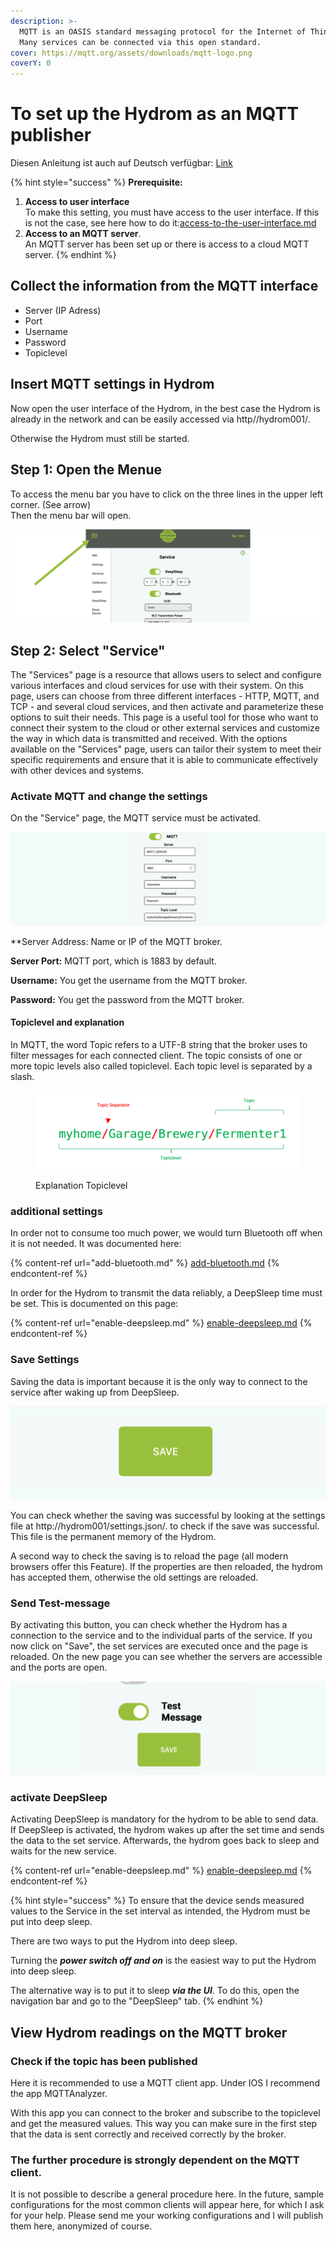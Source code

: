 ```yaml
---
description: >-
  MQTT is an OASIS standard messaging protocol for the Internet of Things (IoT).
  Many services can be connected via this open standard.
cover: https://mqtt.org/assets/downloads/mqtt-logo.png
coverY: 0
---
```


# To set up the Hydrom as an MQTT publisher

Diesen Anleitung ist auch auf Deutsch verfügbar: [Link](https://anleitung.hydrom.io)

{% hint style="success" %}
**Prerequisite:**

1. **Access to user interface**\
   To make this setting, you must have access to the user interface. If this is not the case, see here how to do it:[access-to-the-user-interface.md](access-to-the-user-interface.md "mention")
2. **Access to an MQTT server**.\
   An MQTT server has been set up or there is access to a cloud MQTT server.
{% endhint %}

## Collect the information from the MQTT interface

* Server (IP Adress)
* Port
* Username
* Password
* Topiclevel

## Insert MQTT settings in Hydrom

Now open the user interface of the Hydrom, in the best case the Hydrom is already in the network and can be easily accessed via http//hydrom001/.

Otherwise the Hydrom must still be started.

## Step 1: Open the Menue

To access the menu bar you have to click on the three lines in the upper left corner. (See arrow)\
Then the menu bar will open.

![access the menu bar by clicking the three lines in the upper left corner](.gitbook/assets/Folie4.png)

## Step 2: Select "Service"

The "Services" page is a resource that allows users to select and configure various interfaces and cloud services for use with their system. On this page, users can choose from three different interfaces - HTTP, MQTT, and TCP - and several cloud services, and then activate and parameterize these options to suit their needs. This page is a useful tool for those who want to connect their system to the cloud or other external services and customize the way in which data is transmitted and received. With the options available on the "Services" page, users can tailor their system to meet their specific requirements and ensure that it is able to communicate effectively with other devices and systems.

### Activate MQTT and change the settings

On the "Service" page, the MQTT service must be activated.

![The settings that are entered here are saved in the Hydrom](.gitbook/assets/Folie9.png)

\*\*Server Address: Name or IP of the MQTT broker.

**Server Port:** MQTT port, which is 1883 by default.

**Username:** You get the username from the MQTT broker.

**Password:** You get the password from the MQTT broker.

#### Topiclevel and explanation

In MQTT, the word Topic refers to a UTF-8 string that the broker uses to filter messages for each connected client. The topic consists of one or more topic levels also called topiclevel. Each topic level is separated by a slash.

<figure><img src=".gitbook/assets/Folie43.png" alt=""><figcaption><p>Explanation Topiclevel</p></figcaption></figure>

### additional settings

In order not to consume too much power, we would turn Bluetooth off when it is not needed. It was documented here:

{% content-ref url="add-bluetooth.md" %}
[add-bluetooth.md](add-bluetooth.md)
{% endcontent-ref %}

In order for the Hydrom to transmit the data reliably, a DeepSleep time must be set. This is documented on this page:

{% content-ref url="enable-deepsleep.md" %}
[enable-deepsleep.md](enable-deepsleep.md)
{% endcontent-ref %}

### Save Settings

Saving the data is important because it is the only way to connect to the service after waking up from DeepSleep.

![Pressing the "save" button saves the settings.](.gitbook/assets/Folie5.png)

You can check whether the saving was successful by looking at the settings file at http://hydrom001/settings.json/. to check if the save was successful. This file is the permanent memory of the Hydrom.

A second way to check the saving is to reload the page (all modern browsers offer this Feature). If the properties are then reloaded, the hydrom has accepted them, otherwise the old settings are reloaded.

### Send Test-message

By activating this button, you can check whether the Hydrom has a connection to the service and to the individual parts of the service. If you now click on "Save", the set services are executed once and the page is reloaded. On the new page you can see whether the servers are accessible and the ports are open.

![Sending a test message can greatly simplify the process of checking the connection.](.gitbook/assets/Folie6.png)

### activate DeepSleep

Activating DeepSleep is mandatory for the hydrom to be able to send data. If DeepSleep is activated, the hydrom wakes up after the set time and sends the data to the set service. Afterwards, the hydrom goes back to sleep and waits for the new service.

{% content-ref url="enable-deepsleep.md" %}
[enable-deepsleep.md](enable-deepsleep.md)
{% endcontent-ref %}

{% hint style="success" %}
To ensure that the device sends measured values to the Service in the set interval as intended, the Hydrom must be put into deep sleep.

There are two ways to put the Hydrom into deep sleep.

Turning the _**power switch off and on**_ is the easiest way to put the Hydrom into deep sleep.

The alternative way is to put it to sleep _**via the UI**_. To do this, open the navigation bar and go to the "DeepSleep" tab.
{% endhint %}

## View Hydrom readings on the MQTT broker

### Check if the topic has been published

Here it is recommended to use a MQTT client app. Under IOS I recommend the app MQTTAnalyzer.

With this app you can connect to the broker and subscribe to the topiclevel and get the measured values. This way you can make sure in the first step that the data is sent correctly and received correctly by the broker.

### The further procedure is strongly dependent on the MQTT client.

It is not possible to describe a general procedure here. In the future, sample configurations for the most common clients will appear here, for which I ask for your help. Please send me your working configurations and I will publish them here, anonymized of course.
